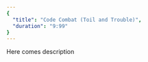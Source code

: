 ```yaml
---
{
  "title": "Code Combat (Toil and Trouble)",
  "duration": "9:99"
}
---
```


Here comes description
